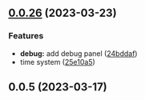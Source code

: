 ## [0.0.26](https://github.com/Unnamed-GameDev-Studio/postapoc/compare/v0.0.5...v0.0.26) (2023-03-23)


### Features

* **debug:** add debug panel ([24bddaf](https://github.com/Unnamed-GameDev-Studio/postapoc/commit/24bddafb6dad3311eb6982222a29b7d9f8fa115a))
* time system ([25e10a5](https://github.com/Unnamed-GameDev-Studio/postapoc/commit/25e10a57792920da81ffd34efa85252f88da5edb))



## 0.0.5 (2023-03-17)



